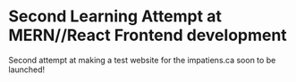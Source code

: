 # Second Learning Attempt at MERN//React Frontend development
Second attempt at making a test website for the impatiens.ca soon to be launched!